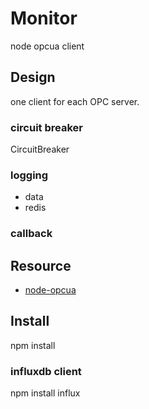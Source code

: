 
# Monitor

node opcua client


## Design

one client for each OPC server.

### circuit breaker

CircuitBreaker



### logging

- data
- redis

### callback


## Resource

- [node-opcua](http://node-opcua.github.io/)


## Install

npm install


### influxdb client

npm install influx
